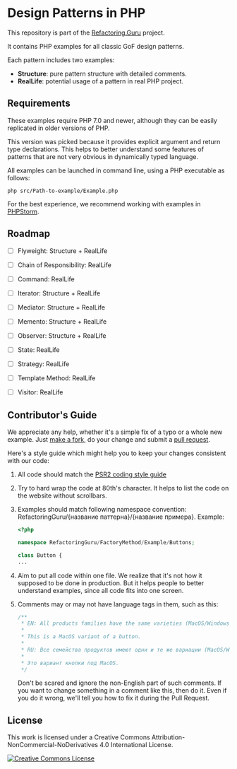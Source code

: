 # Design Patterns in PHP

This repository is part of the [Refactoring.Guru](https://refactoring.guru/design-patterns) project.

It contains PHP examples for all classic GoF design patterns.

Each pattern includes two examples:

- **Structure**: pure pattern structure with detailed comments.
- **RealLife**: potential usage of a pattern in real PHP project.


## Requirements

These examples require PHP 7.0 and newer, although they can be easily
replicated in older versions of PHP.

This version was picked because it provides explicit argument and return type declarations. This helps to better understand some features of patterns that are not very obvious in dynamically typed language.

All examples can be launched in command line, using a PHP executable as follows:

```
php src/Path-to-example/Example.php
```

For the best experience, we recommend working with examples in [PHPStorm](https://www.jetbrains.com/phpstorm/).


## Roadmap

- [ ] Flyweight: Structure + RealLife
- [ ] Chain of Responsibility: RealLife
- [ ] Command: RealLife
- [ ] Iterator: Structure + RealLife
- [ ] Mediator: Structure + RealLife
- [ ] Memento: Structure + RealLife
- [ ] Observer: Structure + RealLife
- [ ] State: RealLife
- [ ] Strategy: RealLife
- [ ] Template Method: RealLife
- [ ] Visitor: RealLife


## Contributor's Guide

We appreciate any help, whether it's a simple fix of a typo or a whole new example. Just [make a fork](https://help.github.com/articles/fork-a-repo/), do your change and submit a [pull request](https://help.github.com/articles/creating-a-pull-request-from-a-fork/).

Here's a style guide which might help you to keep your changes consistent with our code:

1. All code should match the [PSR2 coding style guide](https://github.com/php-fig/fig-standards/blob/master/accepted/PSR-2-coding-style-guide.md)

2. Try to hard wrap the code at 80th's character. It helps to list the code on the website without scrollbars.

3. Examples should match following namespace convention: RefactoringGuru/{название паттерна}/{название примера}. Example:

    ```php
    <?php
    
    namespace RefactoringGuru/FactoryMethod/Example/Buttons;
    
    class Button {
    ...
    ```

4. Aim to put all code within one file. We realize that it's not how it supposed to be done in production. But it helps people to better understand examples, since all code fits into one screen.

5. Comments may or may not have language tags in them, such as this:

    ```php
    /**
     * EN: All products families have the same varieties (MacOS/Windows).
     *
     * This is a MacOS variant of a button.
     *
     * RU: Все семейства продуктов имеют одни и те же вариации (MacOS/Windows).
     *
     * Это вариант кнопки под MacOS.
     */
    ```

    Don't be scared and ignore the non-English part of such comments. If you want to change something in a comment like this, then do it. Even if you do it wrong, we'll tell you how to fix it during the Pull Request.



## License

This work is licensed under a Creative Commons Attribution-NonCommercial-NoDerivatives 4.0 International License.

<a rel="license" href="http://creativecommons.org/licenses/by-nc-nd/4.0/"><img alt="Creative Commons License" style="border-width:0" src="https://i.creativecommons.org/l/by-nc-nd/4.0/80x15.png" /></a>